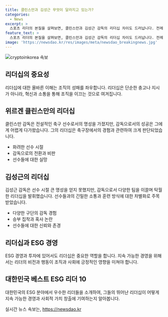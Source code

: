 ```yaml
---
title: 클린스만과 김성근 무엇이 달라지고 있는가?
categories:
  - News
excerpt: >
  스포츠 리더의 본질을 살펴보면, 클린스만과 김성근 감독의 리더십 차이도 드러납니다. 전례를 많이 만들고 관심이 높았던 클린스만은 감독으로는 성공하지 못했습니다. 한편, 김 감독은 선수 시절 명성은 미비하지만 지도자로서 오랜 시간을 보내며 혹사논란에도 불구하고 선수들의 신뢰를 얻었습니다. 리더십의 정체성에는 신뢰가 중요하다는 것이 토론의 중심입니다. ESG 경영과 투자에서도 명확한 리더십이 필요하며, 한경 ESG는 이를 책임지는 대한민국의 대표 리더들을 소개해 지속 가능한 기업의 미래를 모색합니다. (단어 수: 150자)
feature_text: >
  스포츠 리더의 본질을 살펴보면, 클린스만과 김성근 감독의 리더십 차이도 드러납니다. 전례를 많이 만들고 관심이 높았던 클린스만은 감독으로는 성공하지 못했습니다. 한편, 김 감독은 선수 시절 명성은 미비하지만 지도자로서 오랜 시간을 보내며 혹사논란에도 불구하고 선수들의 신뢰를 얻었습니다. 리더십의 정체성에는 신뢰가 중요하다는 것이 토론의 중심입니다. ESG 경영과 투자에서도 명확한 리더십이 필요하며, 한경 ESG는 이를 책임지는 대한민국의 대표 리더들을 소개해 지속 가능한 기업의 미래를 모색합니다. (단어 수: 150자)
image: 'https://newsdao.kr/res/images/meta/newsdao_breakingnews.jpg'
---
```


<p><img src="https://newsdao.kr/res/images/meta/newsdao_breakingnews.jpg" alt="cryptoinkorea 속보" /></p>

<h2 data-ke-size="size26">리더십의 중요성</h2>

<p data-ke-size="size16">리더십에 대한 올바른 이해는 조직의 성패를 좌우합니다. 리더십은 단순한 충고나 지시가 아니라, 혁신과 소통을 통해 조직을 이끄는 것으로 여겨집니다.</p>

<h2 data-ke-size="size26">위르겐 클린스만의 리더십</h2>

<p data-ke-size="size16">클린스만 감독은 전설적인 축구 선수로서의 명성을 가졌지만, 감독으로서의 성공은 그에게 어렵게 다가왔습니다. 그의 리더십은 축구장에서의 경험과 관련하여 크게 판단되었습니다.</p>

<ul>
<li>화려한 선수 시절</li>
<li>감독으로의 전환과 비판</li>
<li>선수들에 대한 실망</li>
</ul>

<h2 data-ke-size="size26">김성근의 리더십</h2>

<p data-ke-size="size16">김성근 감독은 선수 시절 큰 명성을 얻지 못했지만, 감독으로서 다양한 팀을 이끌며 탁월한 리더십을 발휘했습니다. 선수들과의 긴밀한 소통과 훈련 방식에 대한 차별화로 주목받았습니다.</p>

<ul>
<li>다양한 구단의 감독 경험</li>
<li>승부 집착과 혹사 논란</li>
<li>선수들에 대한 신뢰와 존경</li>
</ul>

<h2 data-ke-size="size26">리더십과 ESG 경영</h2>

<p data-ke-size="size16">ESG 경영과 투자에 있어서도 리더십은 중요한 역할을 합니다. 지속 가능한 경영을 위해서는 리더의 비전과 행동이 조직과 사회에 긍정적인 영향을 미쳐야 합니다.</p>

<h2 data-ke-size="size26">대한민국 베스트 ESG 리더 10</h2>

<p data-ke-size="size16">대한민국의 ESG 분야에서 우수한 리더들을 소개하여, 그들의 뛰어난 리더십이 어떻게 지속 가능한 경영과 사회적 가치 창출에 기여하는지 알아봅니다.</p>
실시간 뉴스 속보는, <a href="https://newsdao.kr" rel="dofollow">https://newsdao.kr</a>



